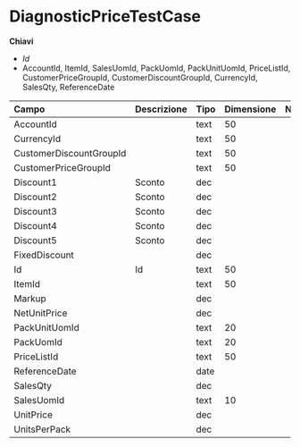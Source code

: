 # DiagnosticPriceTestCase

  
 **Chiavi**

* _Id_
* AccountId, ItemId, SalesUomId, PackUomId, PackUnitUomId, PriceListId, CustomerPriceGroupId, CustomerDiscountGroupId, CurrencyId, SalesQty, ReferenceDate

| Campo | Descrizione | Tipo | Dimensione | Note |
| :--- | :--- | :--- | :--- | :--- |
| AccountId |  | text | 50 |  |
| CurrencyId |  | text | 50 |  |
| CustomerDiscountGroupId |  | text | 50 |  |
| CustomerPriceGroupId |  | text | 50 |  |
| Discount1 | Sconto | dec |  |  |
| Discount2 | Sconto | dec |  |  |
| Discount3 | Sconto | dec |  |  |
| Discount4 | Sconto | dec |  |  |
| Discount5 | Sconto | dec |  |  |
| FixedDiscount |  | dec |  |  |
| Id | Id | text | 50 |  |
| ItemId |  | text | 50 |  |
| Markup |  | dec |  |  |
| NetUnitPrice |  | dec |  |  |
| PackUnitUomId |  | text | 20 |  |
| PackUomId |  | text | 20 |  |
| PriceListId |  | text | 50 |  |
| ReferenceDate |  | date |  |  |
| SalesQty |  | dec |  |  |
| SalesUomId |  | text | 10 |  |
| UnitPrice |  | dec |  |  |
| UnitsPerPack |  | dec |  |  |

